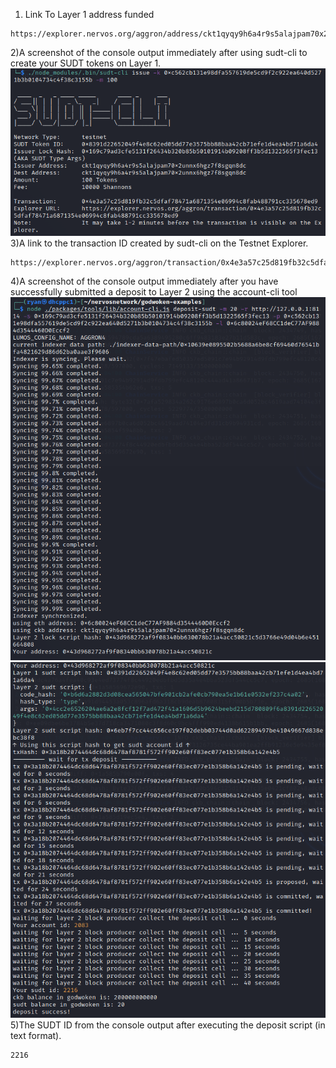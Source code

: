 1) Link To Layer 1 address funded
```
https://explorer.nervos.org/aggron/address/ckt1qyqy9h6a4r9s5alajpam70x2unnx6hgz7f8sgqn8dc
```
2)A screenshot of the console output immediately after using sudt-cli to create your SUDT tokens on Layer 1.
![](sudt-create.png)
3)A link to the transaction ID created by sudt-cli on the Testnet Explorer.
```
https://explorer.nervos.org/aggron/transaction/0x4e3a57c25d819fb32c5dfaf78471a6871354e06994c8fab488791cc335678ed9
```
4)A screenshot of the console output immediately after you have successfully submitted a deposit to Layer 2 using the account-cli tool
![](layer1-2-layer2-1.png)
![](layer1-2-layer2-2.png)
5)The SUDT ID from the console output after executing the deposit script (in text format).
```
2216
```